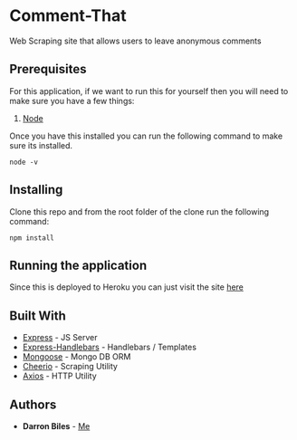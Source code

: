 # Comment-That

Web Scraping site that allows users to leave anonymous comments

## Prerequisites

For this application, if we want to run this for yourself then you will need to make sure you have a few things:

1. [Node](https://nodejs.org/en/)

Once you have this installed you can run the following command to make sure its installed.

```node
node -v
```

## Installing

Clone this repo and from the root folder of the clone run the following command:

```node
npm install
```

## Running the application

Since this is deployed to Heroku you can just visit the site [here]()

## Built With

* [Express](https://www.npmjs.com/package/express) - JS Server
* [Express-Handlebars](https://www.npmjs.com/package/express-handlebars) - Handlebars / Templates
* [Mongoose](https://www.npmjs.com/package/mongoose) - Mongo DB ORM
* [Cheerio](https://www.npmjs.com/package/cheerio) - Scraping Utility
* [Axios](https://www.npmjs.com/package/axios) - HTTP Utility

## Authors

* **Darron Biles** - [Me](https://github.com/DBiles)